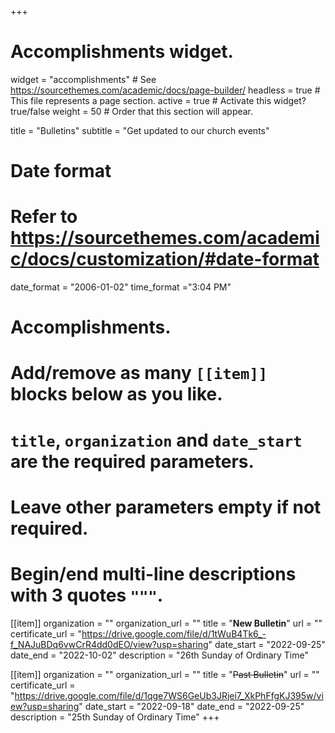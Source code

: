 +++
# Accomplishments widget.
widget = "accomplishments"  # See https://sourcethemes.com/academic/docs/page-builder/
headless = true  # This file represents a page section.
active = true  # Activate this widget? true/false
weight = 50  # Order that this section will appear.

title = "Bulletins"
subtitle = "Get updated to our church events"

# Date format
#   Refer to https://sourcethemes.com/academic/docs/customization/#date-format
date_format = "2006-01-02"
time_format ="3:04 PM"

# Accomplishments.
#   Add/remove as many `[[item]]` blocks below as you like.
#   `title`, `organization` and `date_start` are the required parameters.
#   Leave other parameters empty if not required.
#   Begin/end multi-line descriptions with 3 quotes `"""`.


[[item]]
  organization = ""
  organization_url = ""
  title = "**New Bulletin**"
  url = ""
  certificate_url = "https://drive.google.com/file/d/1tWuB4Tk6_-f_NAJuBDq6vwCrR4dd0dEO/view?usp=sharing"
  date_start = "2022-09-25"
  date_end = "2022-10-02"
  description = "26th Sunday of Ordinary Time"

[[item]]
  organization = ""
  organization_url = ""
  title = "~~Past Bulletin~~"
  url = ""
  certificate_url = "https://drive.google.com/file/d/1qge7WS6GeUb3JRjei7_XkPhFfgKJ395w/view?usp=sharing"
  date_start = "2022-09-18"
  date_end = "2022-09-25"
  description = "25th Sunday of Ordinary Time"
+++

